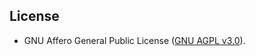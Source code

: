 

## License

- GNU Affero General Public License ([GNU AGPL v3.0](https://www.gnu.org/licenses/agpl-3.0.html)).

